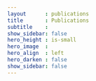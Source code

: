 ```yaml
---
layout      : publications
title       : Publications
subtitle    :
show_sidebar: false
hero_height : is-small
hero_image  : 
hero_align  : left
hero_darken : false
show_sidebar: false
---
```

